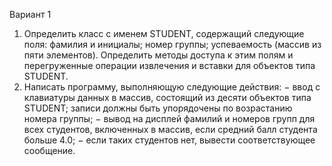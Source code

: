 Вариант 1
1. Определить класс с именем STUDENT, содержащий следующие
поля: фамилия и инициалы; номер группы; успеваемость (массив из пяти
элементов).
Определить методы доступа к этим полям и перегруженные операции
извлечения и вставки для объектов типа STUDENT.
2. Написать программу, выполняющую следующие действия:
− ввод с клавиатуры данных в массив, состоящий из десяти объектов типа
STUDENT; записи должны быть упорядочены по возрастанию номера
группы;
− вывод на дисплей фамилий и номеров групп для всех студентов,
включенных в массив, если средний балл студента больше 4.0;
− если таких студентов нет, вывести соответствующее сообщение.